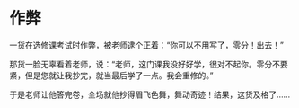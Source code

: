 # 作弊

一货在选修课考试时作弊，被老师逮个正着：“你可以不用写了，零分！出去！” 

那货一脸无辜看着老师，说：“老师，这门课我没好好学，很对不起你。零分不要紧，但是您就让我抄完，就当最后学了一点。我会重修的。” 

于是老师让他答完卷，全场就他抄得眉飞色舞，舞动奇迹！结果，这货及格了……